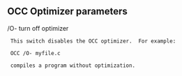 ## OCC Optimizer parameters

 /O-   turn off optimizer
 
     This switch disables the OCC optimizer.  For example:
 
     OCC /O- myfile.c
 
     compiles a program without optimization.
  
  